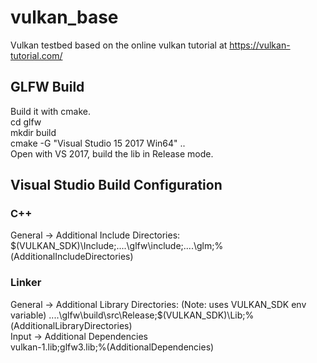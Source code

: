 # vulkan_base
Vulkan testbed based on the online vulkan tutorial at https://vulkan-tutorial.com/  

## GLFW Build
Build it with cmake.  
cd glfw  
mkdir build  
cmake -G "Visual Studio 15 2017 Win64" ..  
Open with VS 2017, build the lib in Release mode.

## Visual Studio Build Configuration
### C++
General -> Additional Include Directories:  
$(VULKAN_SDK)\Include;..\..\glfw\include;..\..\glm;%(AdditionalIncludeDirectories)  

### Linker
General  -> Additional Library Directories:  (Note: uses VULKAN_SDK env variable)
..\..\glfw\build\src\Release;$(VULKAN_SDK)\Lib;%(AdditionalLibraryDirectories)  
Input  -> Additional Dependencies  
vulkan-1.lib;glfw3.lib;%(AdditionalDependencies)  
